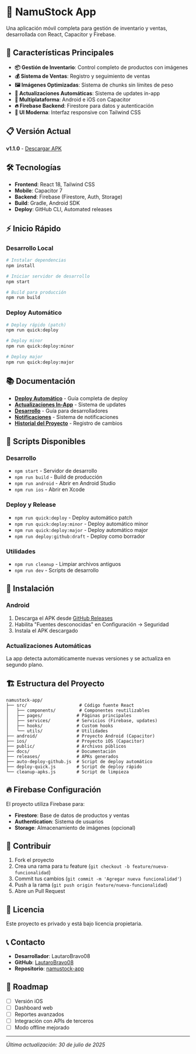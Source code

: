 # 📱 NamuStock App

Una aplicación móvil completa para gestión de inventario y ventas, desarrollada con React, Capacitor y Firebase.

## 🚀 Características Principales

- **📦 Gestión de Inventario**: Control completo de productos con imágenes
- **💰 Sistema de Ventas**: Registro y seguimiento de ventas
- **🖼️ Imágenes Optimizadas**: Sistema de chunks sin límites de peso
- **🔄 Actualizaciones Automáticas**: Sistema de updates in-app
- **📱 Multiplataforma**: Android e iOS con Capacitor
- **🔥 Firebase Backend**: Firestore para datos y autenticación
- **🎨 UI Moderna**: Interfaz responsive con Tailwind CSS

## 📋 Versión Actual

**v1.1.0** - [Descargar APK](https://github.com/LautaroBravo08/namustock-app/releases/latest)

## 🛠️ Tecnologías

- **Frontend**: React 18, Tailwind CSS
- **Mobile**: Capacitor 7
- **Backend**: Firebase (Firestore, Auth, Storage)
- **Build**: Gradle, Android SDK
- **Deploy**: GitHub CLI, Automated releases

## ⚡ Inicio Rápido

### Desarrollo Local
```bash
# Instalar dependencias
npm install

# Iniciar servidor de desarrollo
npm start

# Build para producción
npm run build
```

### Deploy Automático
```bash
# Deploy rápido (patch)
npm run quick:deploy

# Deploy minor
npm run quick:deploy:minor

# Deploy major
npm run quick:deploy:major
```

## 📚 Documentación

- **[Deploy Automático](docs/README-DEPLOY-AUTOMATICO.md)** - Guía completa de deploy
- **[Actualizaciones In-App](docs/README-ACTUALIZACIONES-IN-APP.md)** - Sistema de updates
- **[Desarrollo](docs/README-DESARROLLO.md)** - Guía para desarrolladores
- **[Notificaciones](docs/README-NOTIFICACIONES.md)** - Sistema de notificaciones
- **[Historial del Proyecto](HISTORIAL-PROYECTO.md)** - Registro de cambios

## 🔧 Scripts Disponibles

### Desarrollo
- `npm start` - Servidor de desarrollo
- `npm run build` - Build de producción
- `npm run android` - Abrir en Android Studio
- `npm run ios` - Abrir en Xcode

### Deploy y Release
- `npm run quick:deploy` - Deploy automático patch
- `npm run quick:deploy:minor` - Deploy automático minor
- `npm run quick:deploy:major` - Deploy automático major
- `npm run deploy:github:draft` - Deploy como borrador

### Utilidades
- `npm run cleanup` - Limpiar archivos antiguos
- `npm run dev` - Scripts de desarrollo

## 📱 Instalación

### Android
1. Descarga el APK desde [GitHub Releases](https://github.com/LautaroBravo08/namustock-app/releases/latest)
2. Habilita "Fuentes desconocidas" en Configuración → Seguridad
3. Instala el APK descargado

### Actualizaciones Automáticas
La app detecta automáticamente nuevas versiones y se actualiza en segundo plano.

## 🏗️ Estructura del Proyecto

```
namustock-app/
├── src/                    # Código fuente React
│   ├── components/         # Componentes reutilizables
│   ├── pages/             # Páginas principales
│   ├── services/          # Servicios (Firebase, updates)
│   ├── hooks/             # Custom hooks
│   └── utils/             # Utilidades
├── android/               # Proyecto Android (Capacitor)
├── ios/                   # Proyecto iOS (Capacitor)
├── public/                # Archivos públicos
├── docs/                  # Documentación
├── releases/              # APKs generados
├── auto-deploy-github.js  # Script de deploy automático
├── deploy-quick.js        # Script de deploy rápido
└── cleanup-apks.js        # Script de limpieza
```

## 🔥 Firebase Configuración

El proyecto utiliza Firebase para:
- **Firestore**: Base de datos de productos y ventas
- **Authentication**: Sistema de usuarios
- **Storage**: Almacenamiento de imágenes (opcional)

## 🤝 Contribuir

1. Fork el proyecto
2. Crea una rama para tu feature (`git checkout -b feature/nueva-funcionalidad`)
3. Commit tus cambios (`git commit -m 'Agregar nueva funcionalidad'`)
4. Push a la rama (`git push origin feature/nueva-funcionalidad`)
5. Abre un Pull Request

## 📄 Licencia

Este proyecto es privado y está bajo licencia propietaria.

## 📞 Contacto

- **Desarrollador**: LautaroBravo08
- **GitHub**: [LautaroBravo08](https://github.com/LautaroBravo08)
- **Repositorio**: [namustock-app](https://github.com/LautaroBravo08/namustock-app)

## 🎯 Roadmap

- [ ] Versión iOS
- [ ] Dashboard web
- [ ] Reportes avanzados
- [ ] Integración con APIs de terceros
- [ ] Modo offline mejorado

---

*Última actualización: 30 de julio de 2025*